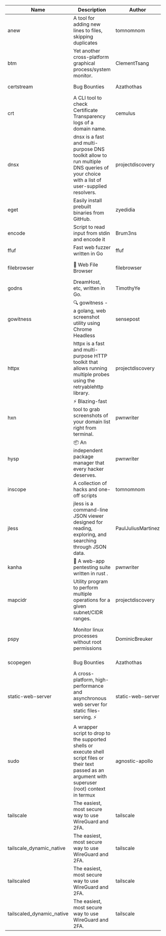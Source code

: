 | Name | Description | Author | Repository | Stars | Version | Updated | Size | SHA256SUM | B3SUM | Source | Language | License |
| ---- | ----------- | ------ | ---------- | ----- | ------- | ------- | ---- | --- | ------ | --------|-------- | ------- |
| anew | A tool for adding new lines to files, skipping duplicates | tomnomnom | [https://github.com/tomnomnom/anew](https://github.com/tomnomnom/anew) | 1119 | v0.1.1 | 2022-03-15T22:35:31Z | 1.41 MB | 71f4a6a24d16f0d78808ccbaabbb0d0a75b086494070eecb8f1e13cd098f9cda | f6da4ac6923f9fecac2b770956139ba4f45b0dcb2814d2b59a657f86d64fe51c | https://raw.githubusercontent.com/Azathothas/Toolpacks/main/aarch64_arm64_v8a_Android/anew | Go | MIT License |
| btm | Yet another cross-platform graphical process/system monitor. | ClementTsang | [https://github.com/ClementTsang/bottom](https://github.com/ClementTsang/bottom) | 8254 | 0.9.6 | 2023-08-27T01:43:44Z | 3.10 MB | 7b8a634b5b5f7ee07c90d845592e955208b96ed5192415fea550c6ac5fc1e829 | ae17cc6d7ba315ec873b4c491da916919fe3719f70f72af5ca2e69380a1adc38 | https://raw.githubusercontent.com/Azathothas/Toolpacks/main/aarch64_arm64_v8a_Android/btm | Rust | MIT License |
| certstream |  Bug Bounties | Azathothas | [https://github.com/Azathothas/Arsenal](https://github.com/Azathothas/Arsenal) | 13 | null |  | 4.54 MB | 37f9a4688a6859ca0371af3668c711d66e4b3ff0de8b55b9e5ecc7d78e57251c | 0824ab2b6dbd2afc399bade351f23760bc50d7016530dbfd3a357ada498d9294 | https://raw.githubusercontent.com/Azathothas/Toolpacks/main/aarch64_arm64_v8a_Android/certstream | Shell | null |
| crt | A CLI tool to check Certificate Transparency logs of a domain name. | cemulus | [https://github.com/cemulus/crt](https://github.com/cemulus/crt) | 64 | v0.1.0 | 2022-03-08T21:41:54Z | 4.63 MB | 16c7bfd4b2f38896cd05800bc74e1acbaa65b5c607834838842c01e2d632cfb8 | b6d521907c31503b8882a3d3d865f436d4eff41f05a917bd121f047be87b664d | https://raw.githubusercontent.com/Azathothas/Toolpacks/main/aarch64_arm64_v8a_Android/crt | Go | Apache License 2.0 |
| dnsx | dnsx is a fast and multi-purpose DNS toolkit allow to run multiple DNS queries of your choice with a list of user-supplied resolvers. | projectdiscovery | [https://github.com/projectdiscovery/dnsx](https://github.com/projectdiscovery/dnsx) | 1825 | v1.1.6 | 2023-11-11T19:20:44Z | 25.01 MB | 420449d2fd6b0d4d3d0f065665afbfc2f203c2edb5b94d48d1577b2ee1fef977 | 108cb10a27253dbfa59042b376866589a3a6837aa79c81010c8f92e6d5139535 | https://raw.githubusercontent.com/Azathothas/Toolpacks/main/aarch64_arm64_v8a_Android/dnsx | Go | MIT License |
| eget | Easily install prebuilt binaries from GitHub. | zyedidia | [https://github.com/zyedidia/eget](https://github.com/zyedidia/eget) | 661 | v1.3.3 | 2023-02-22T05:15:46Z | 6.49 MB | af83968bb95a1afaa0374eb711a12bc98d5a5deaa7ee8d5df2f85f66d2608cf8 | 68ef29cfbf7cb3da76864e41c4e7f5d92b5692fd467639b642fa0e087e56a8fe | https://raw.githubusercontent.com/Azathothas/Toolpacks/main/aarch64_arm64_v8a_Android/eget | Go | MIT License |
| encode | Script to read input from stdin and encode it | Brum3ns | [https://github.com/Brum3ns/encode](https://github.com/Brum3ns/encode) | 18 | null |  | 2.49 MB | d453d69368bf3b9b1ca04a5b587dd7983fc3c4377aac6b5a973328cda67a4d71 | f208bc6281fab40219965803e70be0183b91bc2b32cbbac26073651d2d915a72 | https://raw.githubusercontent.com/Azathothas/Toolpacks/main/aarch64_arm64_v8a_Android/encode | Go | MIT License |
| ffuf | Fast web fuzzer written in Go | ffuf | [https://github.com/ffuf/ffuf](https://github.com/ffuf/ffuf) | 10770 | v2.1.0 | 2023-09-16T12:23:19Z | 8.18 MB | 0b48d664d7ecd40b4f63573d9d0190b6a62bb46866ff66af4ee431e9fc6ce004 | 3f3f5a5f375ebac2cf77aeb9f623ee8e016078e4ea7c6a2dbeb484ea6be71e91 | https://raw.githubusercontent.com/Azathothas/Toolpacks/main/aarch64_arm64_v8a_Android/ffuf | Go | MIT License |
| filebrowser | 📂 Web File Browser | filebrowser | [https://github.com/filebrowser/filebrowser](https://github.com/filebrowser/filebrowser) | 22244 | v2.27.0 | 2024-01-02T14:38:37Z | 13.29 MB | d4a83496a0cbaa8550974bcd73a3421d834a245c0702ebd81b7eb41e87992a65 | a48d1c5a4c2e6f8dd1cb3b1884d377319df24401a95ff7e4bdab3fde3cd81c9b | https://raw.githubusercontent.com/Azathothas/Toolpacks/main/aarch64_arm64_v8a_Android/filebrowser | Go | Apache License 2.0 |
| godns |  DreamHost, etc, written in Go. | TimothyYe | [https://github.com/TimothyYe/godns](https://github.com/TimothyYe/godns) | 1387 | v3.0.5 | 2024-01-05T15:35:43Z | 11.81 MB | 00041eb1bc03c10bd60f2841e5c0727673e8dbfa77e27e6a607cdb943d79d406 | 54fc4fc287262b7940a594c332e61032086bd147f962f066f987059cc3835d8c | https://raw.githubusercontent.com/Azathothas/Toolpacks/main/aarch64_arm64_v8a_Android/godns | Go | Apache License 2.0 |
| gowitness | 🔍 gowitness - a golang, web screenshot utility using Chrome Headless | sensepost | [https://github.com/sensepost/gowitness](https://github.com/sensepost/gowitness) | 2537 | 2.5.1 | 2023-10-29T11:11:30Z | 25.96 MB | ba6dbe913c99d9333b7f2a27986e53c8722023687f7ed958ceaf1b4ef945c795 | f4db3cdc35161a03bf905354ba2a7b832fe07b9ed8d371cc4f63fb572f882f8a | https://raw.githubusercontent.com/Azathothas/Toolpacks/main/aarch64_arm64_v8a_Android/gowitness | Go | GNU General Public License v3.0 |
| httpx | httpx is a fast and multi-purpose HTTP toolkit that allows running multiple probes using the retryablehttp library. | projectdiscovery | [https://github.com/projectdiscovery/httpx](https://github.com/projectdiscovery/httpx) | 6360 | v1.3.7 | 2023-11-13T07:26:10Z | 39.73 MB | 87e41ea67d68b3a5d6f07c463c2be4feff49e3649125b0b201ffdbe20970a86e | 294b1626f354c673ab226448722a05b30b9f692631bb3308ed1183bf5eadba92 | https://raw.githubusercontent.com/Azathothas/Toolpacks/main/aarch64_arm64_v8a_Android/httpx | Go | MIT License |
| hxn | ⚡ Blazing-fast tool to grab screenshots of your domain list right from terminal. | pwnwriter | [https://github.com/pwnwriter/haylxon](https://github.com/pwnwriter/haylxon) | 351 | v0.1.10 | 2024-01-09T15:11:15Z | 5.94 MB | ca98c6d1210be877603229267e047d01e9c92b7bb316a711d13e7945eb6d9f35 | 7214c4e42827883c4c3f198fa31b35d4d6d1ff2d4e3ace66d7e75f69a814d778 | https://raw.githubusercontent.com/Azathothas/Toolpacks/main/aarch64_arm64_v8a_Android/hxn | Rust | MIT License |
| hysp | 📦 An independent package manager that every hacker deserves. | pwnwriter | [https://github.com/pwnwriter/hysp](https://github.com/pwnwriter/hysp) | 390 | v0.1.2 | 2023-12-13T15:03:18Z | 3.25 MB | 45cb0db69da283f88fd66552e5b7ad755c7a4fb3b35854147cb9581962e34bf4 | 9bdcb948698d4db45ee356cc2f824d719fd91ac823ea34a5daaae410010e1159 | https://raw.githubusercontent.com/Azathothas/Toolpacks/main/aarch64_arm64_v8a_Android/hysp | Rust | MIT License |
| inscope | A collection of hacks and one-off scripts | tomnomnom | [https://github.com/tomnomnom/hacks](https://github.com/tomnomnom/hacks) | 1985 | null |  | 1.79 MB | d8a842973371299e197749844c25c2145d13ff013b8b27b041a85544662db593 | aa55a5930025837ea2f9954da91db054fc2908a6c7d81d5849c3087980077429 | https://raw.githubusercontent.com/Azathothas/Toolpacks/main/aarch64_arm64_v8a_Android/inscope | Go | null |
| jless | jless is a command-line JSON viewer designed for reading, exploring, and searching through JSON data. | PaulJuliusMartinez | [https://github.com/PaulJuliusMartinez/jless](https://github.com/PaulJuliusMartinez/jless) | 4308 | v0.9.0 | 2023-07-17T02:51:34Z | 1.74 MB | f95b2c666fcc770a829cc241b7ad2631bc41258d8afd9a9a0f5115635279098a | e54b6f5027f01876c0d6cff993c6e75a0be33eec0242601e2b969536ee99a627 | https://raw.githubusercontent.com/Azathothas/Toolpacks/main/aarch64_arm64_v8a_Android/jless | Rust | MIT License |
| kanha | 🦚 A web-app pentesting suite written in rust . | pwnwriter | [https://github.com/pwnwriter/kanha](https://github.com/pwnwriter/kanha) | 232 | v-v0.1.2 | 2023-10-17T16:42:52Z | 2.77 MB | e98b78edc697919a405311f1b4b317ffe0b6a6917eca32effa3c998529e29e4f | 16f9c9f6e31758be0255755f8066c843702e7c8a92383919b8760a116bfb5aff | https://raw.githubusercontent.com/Azathothas/Toolpacks/main/aarch64_arm64_v8a_Android/kanha | Rust | MIT License |
| mapcidr | Utility program to perform multiple operations for a given subnet/CIDR ranges. | projectdiscovery | [https://github.com/projectdiscovery/mapcidr](https://github.com/projectdiscovery/mapcidr) | 875 | v1.1.16 | 2023-11-23T07:59:56Z | 22.31 MB | 1c5319afa7dc5825ec94b3009daf694389f28eea1898ff6176a25ee537dbbbeb | 65ce34f427357c4f473ed2fd7a3416d815d678ec49a191fed3581ddccae0f829 | https://raw.githubusercontent.com/Azathothas/Toolpacks/main/aarch64_arm64_v8a_Android/mapcidr | Go | MIT License |
| pspy | Monitor linux processes without root permissions | DominicBreuker | [https://github.com/DominicBreuker/pspy](https://github.com/DominicBreuker/pspy) | 4325 | v1.2.1 | 2023-01-17T21:10:08Z | 3.48 MB | cb50b7ed8f0e5f2e4fece53a2ccdf39c764ec1b69296097806bb5013beb958b9 | 9e829134a98ec8d9a97abaad1429585c7fd859b5af14f98ac91dfc23e291a484 | https://raw.githubusercontent.com/Azathothas/Toolpacks/main/aarch64_arm64_v8a_Android/pspy | Go | GNU General Public License v3.0 |
| scopegen |  Bug Bounties | Azathothas | [https://github.com/Azathothas/Arsenal](https://github.com/Azathothas/Arsenal) | 13 | null |  | 1.54 MB | b7c752f47aff29654d20d2c3bca9fa60312d3315c18b7c5d07f8ec57b7ca00ca | 5c2d6e5dd4b662b49fabc1c062dd15115a20beb7a4fb336da54af3eafe357646 | https://raw.githubusercontent.com/Azathothas/Toolpacks/main/aarch64_arm64_v8a_Android/scopegen | Shell | null |
| static-web-server | A cross-platform, high-performance and asynchronous web server for static files-serving. ⚡ | static-web-server | [https://github.com/static-web-server/static-web-server](https://github.com/static-web-server/static-web-server) | 983 | v2.24.2 | 2023-12-28T17:38:30Z | 6.44 MB | b91c0be5c541d063ef553aeac152f2c553a22bfd26e1d9da736e4bcd6c3299d5 | b81d7d2f8f24eccd2eb58d3ed59d3fdae47075101c03e692c53ac2b4eb5023f5 | https://raw.githubusercontent.com/Azathothas/Toolpacks/main/aarch64_arm64_v8a_Android/static-web-server | Rust | Apache License 2.0 |
| sudo | A wrapper script to drop to the supported shells or execute shell script files or their text passed as an argument with superuser (root) context in termux | agnostic-apollo | [https://github.com/agnostic-apollo/sudo](https://github.com/agnostic-apollo/sudo) | 65 | v0.2.0 | 2021-04-10T21:03:11Z | 0.24 MB | 9e56787b3ca489a9eb9e3a64f54944aa92c728d18576972ef7ef6bb10ca6462c | 261a7ec6cf5ed2fbc82f8128f2583eda7faeb8939b9e08143046f0b046e504ae | https://raw.githubusercontent.com/Azathothas/Toolpacks/main/aarch64_arm64_v8a_Android/sudo | Shell | MIT License |
| tailscale | The easiest, most secure way to use WireGuard and 2FA. | tailscale | [https://github.com/tailscale/tailscale](https://github.com/tailscale/tailscale) | 14979 | v1.56.1 | 2023-12-15T19:44:23Z | 10.42 MB | a114fc9064192e1eddbf0cec8ca95ff342df0b2ae717a6f9c628387ed6451c98 | 0887795552cff90cfd0844694b6c3a87024d97fae58c9a5ce8f7d806eaf923ce | https://raw.githubusercontent.com/Azathothas/Toolpacks/main/aarch64_arm64_v8a_Android/tailscale | Go | BSD 3-Clause New or Revised License |
| tailscale_dynamic_native | The easiest, most secure way to use WireGuard and 2FA. | tailscale | [https://github.com/tailscale/tailscale](https://github.com/tailscale/tailscale) | 14979 | v1.56.1 | 2023-12-15T19:44:23Z | 10.69 MB | dc7806a43838d16c04ba9afc276ba9ef3643c27f7a6deef6b6e96724693aca83 | 5fbd493cb7f7c860a45504815bb9db95ce8395a83210bb8049e1639e9ff944e3 | https://raw.githubusercontent.com/Azathothas/Toolpacks/main/aarch64_arm64_v8a_Android/tailscale_dynamic_native | Go | BSD 3-Clause New or Revised License |
| tailscaled | The easiest, most secure way to use WireGuard and 2FA. | tailscale | [https://github.com/tailscale/tailscale](https://github.com/tailscale/tailscale) | 14979 | v1.56.1 | 2023-12-15T19:44:23Z | 28.10 MB | 0340d673d4d2dcb8101c0bbfae2b4e3077626b9c48d4b930a2703a7b94029e77 | 8b556ab47194a3898393c5032987574b325777ecc36faf4dc4fdb34a52b98e2e | https://raw.githubusercontent.com/Azathothas/Toolpacks/main/aarch64_arm64_v8a_Android/tailscaled | Go | BSD 3-Clause New or Revised License |
| tailscaled_dynamic_native | The easiest, most secure way to use WireGuard and 2FA. | tailscale | [https://github.com/tailscale/tailscale](https://github.com/tailscale/tailscale) | 14979 | v1.56.1 | 2023-12-15T19:44:23Z | 29.86 MB | 9f8fe200c64b3d3ef29faa189146e836297ce02d11b06df92caa7dc276fcd668 | b76904e83c21128012b6ca79f21138f5e0a5d98338161d5722c8e39f78a3c2cd | https://raw.githubusercontent.com/Azathothas/Toolpacks/main/aarch64_arm64_v8a_Android/tailscaled_dynamic_native | Go | BSD 3-Clause New or Revised License |
